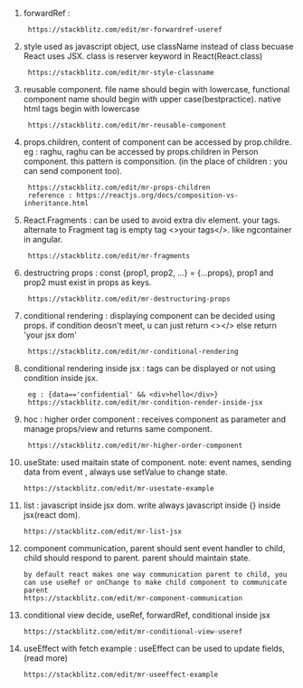 1. forwardRef : 

        https://stackblitz.com/edit/mr-forwardref-useref

2. style used as javascript object, use className instead of class becuase React uses JSX. class is reserver keyword in React(React.class) 

        https://stackblitz.com/edit/mr-style-classname

3. reusable component. file name should begin with lowercase, functional component name should begin with upper case(bestpractice). native html tags begin with lowercase
        
        https://stackblitz.com/edit/mr-reusable-component

4. props.children, content of component can be accessed by prop.childre. eg : <Person>raghu</Person>, raghu can be accessed by props.children in Person component. this pattern is componsition. (in the place of children : you can send component too). 

        https://stackblitz.com/edit/mr-props-children
        reference : https://reactjs.org/docs/composition-vs-inheritance.html

5. React.Fragments : can be used to avoid extra div element. <Fragment>your tags</Fragment>. alternate to Fragment tag is empty tag <>your tags</>. like ngcontainer in angular.

        https://stackblitz.com/edit/mr-fragments

6. destructring props : const {prop1, prop2, ...} = {...props}, prop1 and prop2 must exist in props as keys.

        https://stackblitz.com/edit/mr-destructuring-props

7. conditional rendering : displaying component can be decided using props. if condition deosn't meet, u can just return <></> else return 'your jsx dom'

        https://stackblitz.com/edit/mr-conditional-rendering

8. conditional rendering inside jsx : tags can be displayed or not using condition inside jsx. 
        
        eg : {data=='confidential' && <div>hello</div>}
        https://stackblitz.com/edit/mr-condition-render-inside-jsx
        
9. hoc : higher order component : receives component as parameter and manage props/view and returns same component. 

        https://stackblitz.com/edit/mr-higher-order-component

10. useState: used maitain state of component. note: event names, sending data from event , always use setValue to change state.

        https://stackblitz.com/edit/mr-usestate-example

11. list : javascript inside jsx dom. write always javascript inside {} inside jsx(react dom).
        
        https://stackblitz.com/edit/mr-list-jsx
        
12. component communication, parent should sent event handler to child, child should respond to parent. parent should maintain state. 
        
        by default react makes one way communication parent to child, you can use useRef or onChange to make child component to communicate parent 
        https://stackblitz.com/edit/mr-component-communication
        
13. conditional view decide, useRef, forwardRef, conditional inside jsx

        https://stackblitz.com/edit/mr-conditional-view-useref
        
14. useEffect with fetch example : useEffect can be used to update fields, (read more)

        https://stackblitz.com/edit/mr-useeffect-example
